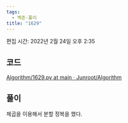 ```yaml
---
tags:
  - 백준-풀이
title: "1629"
---
```


편집 시간: 2022년 2월 24일 오후 2:35

## 코드

[Algorithm/1629.py at main · Junroot/Algorithm](https://github.com/Junroot/Algorithm/blob/main/backjoon/1629.py)

## 풀이

제곱을 이용해서 분할 정복을 했다.

